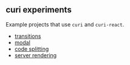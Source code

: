 ## curi experiments

Example projects that use `curi` and `curi-react`.

* [transitions](./transitions)
* [modal](./modal)
* [code splitting](./code-splitting)
* [server rendering](./server-rendering)
